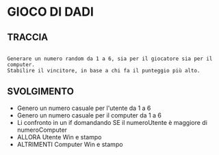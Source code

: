 # GIOCO DI DADI

## TRACCIA

```plaintext

Generare un numero random da 1 a 6, sia per il giocatore sia per il computer.
Stabilire il vincitore, in base a chi fa il punteggio più alto.
```

## SVOLGIMENTO

- Genero un numero casuale per l'utente da 1 a 6
- Genero un numero casuale per il computer da 1 a 6
- Li confronto in un if domandando SE il numeroUtente è maggiore di numeroComputer
- ALLORA Utente Win e stampo
- ALTRIMENTI Computer Win e stampo
